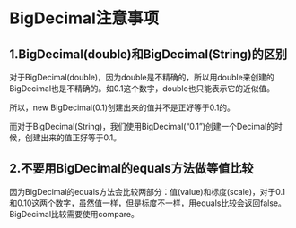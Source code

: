 # BigDecimal注意事项
## 1.BigDecimal(double)和BigDecimal(String)的区别
对于BigDecimal(double)，因为double是不精确的，所以用double来创建的BigDecimal也是不精确的。如0.1这个数字，double也只能表示它的近似值。

所以，new BigDecimal(0.1)创建出来的值并不是正好等于0.1的。

而对于BigDecimal(String)，我们使用BigDecimal(“0.1”)创建一个Decimal的时候，创建出来的值正好等于0.1。



## 2.不要用BigDecimal的equals方法做等值比较
因为BigDecimal的equals方法会比较两部分：值(value)和标度(scale)，对于0.1和0.10这两个数字，虽然值一样，但是标度不一样，用equals比较会返回false。BigDecimal比较需要使用compare。



